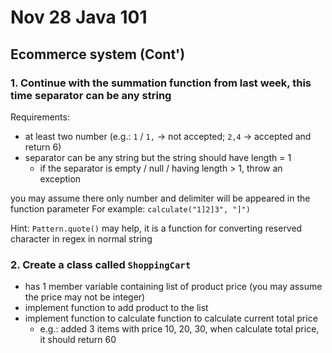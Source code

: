 # Nov 28 Java 101

## Ecommerce system (Cont')
### 1. Continue with the summation function from last week, this time separator can be any string
Requirements: 
- at least two number (e.g.: `1` / `1,` -> not accepted; `2,4` -> accepted and return 6)
- separator can be any string but the string should have length = 1
  - if the separator is empty / null / having length > 1, throw an exception

you may assume there only number and delimiter will be appeared in the function parameter
For example: `calculate("1]2]3", "]")`

Hint: `Pattern.quote()` may help, it is a function for converting reserved character in regex in normal string

### 2. Create a class called `ShoppingCart`
- has 1 member variable containing list of product price (you may assume the price may not be integer)
- implement function to add product to the list
- implement function to calculate function to calculate current total price
  - e.g.: added 3 items with price 10, 20, 30, when calculate total price, it should return 60


